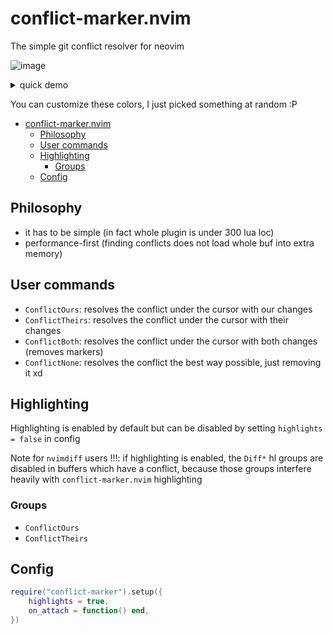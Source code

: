 # conflict-marker.nvim


The simple git conflict resolver for neovim


![image](https://github.com/user-attachments/assets/c4478663-0ec3-4f72-9b0d-e4ad98cf5e38)

<details>
  <summary>quick demo</summary>


https://github.com/user-attachments/assets/45c99347-41ad-481a-afa8-c7bfcae4a265



</details>


You can customize these colors, I just picked something at random :P


<!--toc:start-->
- [conflict-marker.nvim](#conflict-markernvim)
  - [Philosophy](#philosophy)
  - [User commands](#user-commands)
  - [Highlighting](#highlighting)
    - [Groups](#groups)
  - [Config](#config)
<!--toc:end-->


## Philosophy

- it has to be simple (in fact whole plugin is under 300 lua loc)
- performance-first (finding conflicts does not load whole buf into extra memory)


## User commands

- `ConflictOurs`: resolves the conflict under the cursor with our changes
- `ConflictTheirs`: resolves the conflict under the cursor with their changes
- `ConflictBoth`: resolves the conflict under the cursor with both changes (removes markers)
- `ConflictNone`: resolves the conflict the best way possible, just removing it xd

## Highlighting

Highlighting is enabled by default but can be disabled by setting `highlights = false` in config

Note for `nvimdiff` users !!!: if highlighting is enabled, the `Diff*` hl groups are disabled in buffers which have a
conflict, because those groups interfere heavily with `conflict-marker.nvim` highlighting

### Groups

- `ConflictOurs`
- `ConflictTheirs`


## Config

```lua
require("conflict-marker").setup({
    highlights = true,
    on_attach = function() end,
})
```

